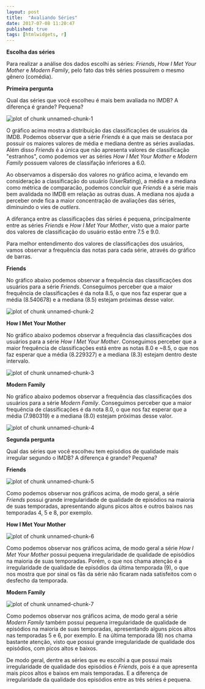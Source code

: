 ```yaml
---
layout: post
title:  "Avaliando Séries"
date: 2017-07-08 11:20:47
published: true
tags: [htmlwidgets, r]
---
```




**Escolha das séries**

Para realizar a análise dos dados escolhi as séries: *Friends*, *How I Met Your Mother* e *Modern Family*, pelo fato das três séries possuírem o mesmo gênero (comédia).

**Primeira pergunta**

Qual das séries que você escolheu é mais bem avaliada no IMDB? A diferença é grande? Pequena? 

![plot of chunk unnamed-chunk-1](/portfolioad1/figure/source/prob1-cp1/2017-07-05-prob1-cp1/unnamed-chunk-1-1.png)

O gráfico acima mostra a distribuição das classificações de usuários da IMDB. Podemos observar que a série *Friends* é a que mais se destaca por possuir os maiores valores de média e mediana dentre as séries avaliadas. Além disso *Friends* é a única que não apresenta valores de classificação "estranhos", como podemos ver as séries *How I Met Your Mother* e *Modern Family* possuem valores de classifação inferiores a 6.0.

Ao observamos a dispersão  dos valores no gráfico acima, e levando em consideração a classificação do usuário (UserRating), a média e a mediana como métrica de comparacão, podemos concluir que *Friends* é a série mais bem avalidada no IMDB em relação as outras duas. A mediana nos ajuda a perceber onde fica a maior concentração de avaliações das séries, diminuindo o vies de *outliers*. 

A diferança entre as classificações das séries é pequena, principalmente entre as séries *Friends* e *How I Met Your Mother*, visto que a maior parte dos valores de classificação do usuário estão entre 7.5 e 9.0. 

Para melhor entendimento dos valores de classificações dos usuários, vamos observar a frequência das notas para cada série, através do gráfico de barras. 

**Friends**

No gráfico abaixo podemos observar a frequência das classificações dos usuários para a série *Friends*. Conseguimos perceber que a maior frequência de classificações é da nota 8.5, o que nos faz esperar que a média (8.540678) e a mediana (8.5) estejam próximas desse valor.   

![plot of chunk unnamed-chunk-2](/portfolioad1/figure/source/prob1-cp1/2017-07-05-prob1-cp1/unnamed-chunk-2-1.png)

**How I Met Your Mother** 

No gráfico abaixo podemos observar a frequência das classificações dos usuários para a série *How I Met Your Mother*. Conseguimos perceber que a maior frequência de classificações está entre as notas 8.0 e ~8.5, o que nos faz esperar que a média (8.229327) e a mediana (8.3) estejam dentro deste intervalo.   

![plot of chunk unnamed-chunk-3](/portfolioad1/figure/source/prob1-cp1/2017-07-05-prob1-cp1/unnamed-chunk-3-1.png)

**Modern Family**

No gráfico abaixo podemos observar a frequência das classificações dos usuários para a série *Modern Family*. Conseguimos perceber que a maior frequência de classificações é da nota 8.0, o que nos faz esperar que a média (7.980319) e a mediana (8.0) estejam próximas desse valor. 

![plot of chunk unnamed-chunk-4](/portfolioad1/figure/source/prob1-cp1/2017-07-05-prob1-cp1/unnamed-chunk-4-1.png)

**Segunda pergunta** 

Qual das séries que você escolheu tem episódios de qualidade mais irregular segundo o IMDB? A diferença é grande? Pequena?

**Friends**

![plot of chunk unnamed-chunk-5](/portfolioad1/figure/source/prob1-cp1/2017-07-05-prob1-cp1/unnamed-chunk-5-1.png)

Como podemos observar nos gráficos acima, de modo geral, a série *Friends* possui grande irregularidade de qualidade de episódios na maioria de suas temporadas, apresentando alguns picos altos e outros baixos nas temporadas 4, 5 e 8, por exemplo.

**How I Met Your Mother**

![plot of chunk unnamed-chunk-6](/portfolioad1/figure/source/prob1-cp1/2017-07-05-prob1-cp1/unnamed-chunk-6-1.png)

Como podemos observar nos gráficos acima, de modo geral a série *How I Met Your Mother* possui pequena irregularidade de qualidade de episódios na maioria de suas temporadas. Porém, o que nos chama atenção é a irregularidade de qualidade de episódios da última temporada (9), o que nos mostra que por sinal os fãs da série não ficaram nada satisfeitos com o desfecho da temporada. 


**Modern Family**

![plot of chunk unnamed-chunk-7](/portfolioad1/figure/source/prob1-cp1/2017-07-05-prob1-cp1/unnamed-chunk-7-1.png)

Como podemos observar nos gráficos acima, de modo geral a série *Modern Family* também possui pequena irregularidade de qualidade de episódios na maioria de suas temporadas, apresentando alguns picos altos nas temporadas 5 e 6, por exemplo. E na última temporada (8) nos chama bastante atenção, visto que possui grande irregularidade de qualidade dos episódios, com picos altos e baixos. 

De modo geral, dentre as séries que eu escolhi a que possui mais irregularidade de qualidade dos episódios é *Friends*, pois é a que apresenta mais picos altos e baixos em mais temporadas. E a diferença de irregularidade da qualidade dos episódios entre as três séries é pequena.


